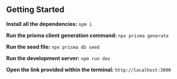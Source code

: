 ## Getting Started


**Install all the dependencies:** ```npm i```

**Run the prisma client generation command:** ```npx prisma generate```

**Run the seed file:** ```npx prisma db seed```

**Run the development server:** ```npm run dev```

**Open the link provided within the terminal:** ```http://localhost:3000```

